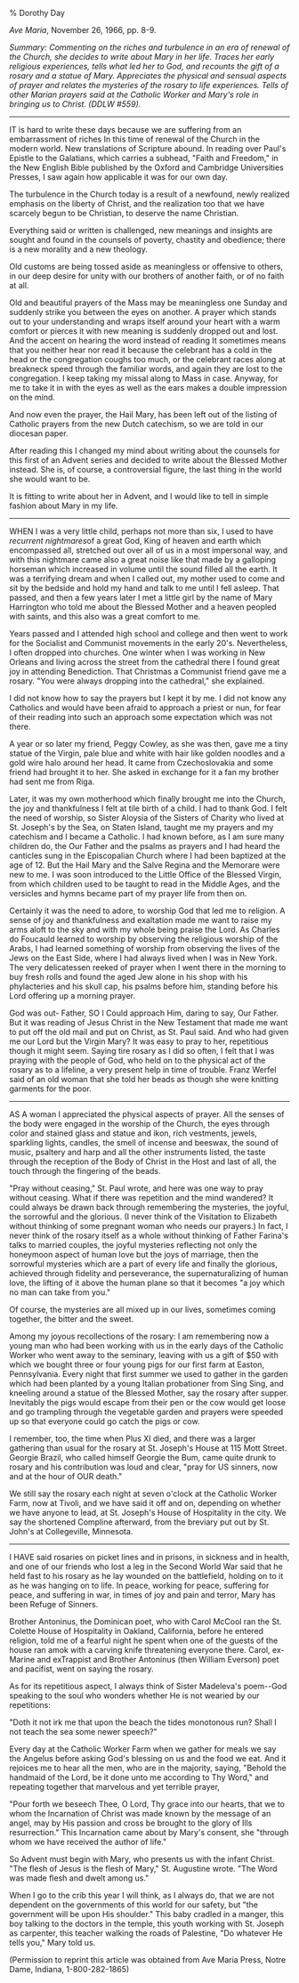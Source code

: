 % Dorothy Day

*Ave Maria*, November 26, 1966, pp. 8-9.

*Summary: Commenting on the riches and turbulence in an era of renewal
of the Church, she decides to write about Mary in her life. Traces her
early religious experiences, tells what led her to God, and recounts the
gift of a rosary and a statue of Mary. Appreciates the physical and
sensual aspects of prayer and relates the mysteries of the rosary to
life experiences. Tells of other Marian prayers said at the Catholic
Worker and Mary's role in bringing us to Christ. (DDLW \#559).*

****

IT is hard to write these days because we are suffering from an
embarrassment of riches In this time of renewal of the Church in the
modern world. New translations of Scripture abound. In reading over
Paul's Epistle to the Galatians, which carries a subhead, "Faith and
Freedom," in the New English Bible published by the Oxford and Cambridge
Universities Presses, I saw again how applicable it was for our own day.

The turbulence in the Church today is a result of a newfound, newly
realized emphasis on the liberty of Christ, and the realization too that
we have scarcely begun to be Christian, to deserve the name Christian.

Everything said or written is challenged, new meanings and insights are
sought and found in the counsels of poverty, chastity and obedience;
there is a new morality and a new theology.

Old customs are being tossed aside as meaningless or offensive to
others, in our deep desire for unity with our brothers of another faith,
or of no faith at all.

Old and beautiful prayers of the Mass may be meaningless one Sunday and
suddenly strike you between the eyes on another. A prayer which stands
out to your understanding and wraps itself around your heart with a warm
comfort or pierces it with new meaning is suddenly dropped out and lost.
And the accent on hearing the word instead of reading It sometimes means
that you neither hear nor read it because the celebrant has a cold in
the head or the congregation coughs too much, or the celebrant races
along at breakneck speed through the familiar words, and again they are
lost to the congregation. I keep taking my missal along to Mass in case.
Anyway, for me to take it in with the eyes as well as the ears makes a
double impression on the mind.

And now even the prayer, the Hail Mary, has been left out of the listing
of Catholic prayers from the new Dutch catechism, so we are told in our
diocesan paper.

After reading this I changed my mind about writing about the counsels
for this first of an Advent series and decided to write about the
Blessed Mother instead. She is, of course, a controversial figure, the
last thing in the world she would want to be.

It is fitting to write about her in Advent, and I would like to tell in
simple fashion about Mary in my life.

****

WHEN I was a very little child, perhaps not more than six, I used to
have *recurrent nightmares*of a great God, King of heaven and earth
which encompassed all, stretched out over all of us in a most impersonal
way, and with this nightmare came also a great noise like that made by a
galloping horseman which increased in volume until the sound filled all
the earth. It was a terrifying dream and when I called out, my mother
used to come and sit by the bedside and hold my hand and talk to me
until I fell asleep. That passed, and then a few years later I met a
little girl by the name of Mary Harrington who told me about the Blessed
Mother and a heaven peopled with saints, and this also was a great
comfort to me.

Years passed and I attended high school and college and then went to
work for the Socialist and Communist movements in the early 20's.
Nevertheless, I often dropped into churches. One winter when I was
working in New Orleans and living across the street from the cathedral
there I found great joy in attending Benediction. That Christmas a
Communist friend gave me a rosary. "You were always dropping into the
cathedral," she explained.

I did not know how to say the prayers but I kept it by me. I did not
know any Catholics and would have been afraid to approach a priest or
nun, for fear of their reading into such an approach some expectation
which was not there.

A year or so later my friend, Peggy Cowley, as she was then, gave me a
tiny statue of the Virgin, pale blue and white with hair like golden
noodles and a gold wire halo around her head. It came from
Czechoslovakia and some friend had brought it to her. She asked in
exchange for it a fan my brother had sent me from Riga.

Later, it was my own motherhood which finally brought me into the
Church, the joy and thankfulness I felt at tile birth of a child. I had
to thank God. I felt the need of worship, so Sister Aloysia of the
Sisters of Charity who lived at St. Joseph's by the Sea, on Staten
Island, taught me my prayers and my catechism and I became a Catholic. I
had known before, as I am sure many children do, the Our Father and the
psalms as prayers and I had heard the canticles sung in the Episcopalian
Church where I had been baptized at the age of 12. But the Hail Mary and
the Salve Regina and the Memorare were new to me. I was soon introduced
to the Little Office of the Blessed Virgin, from which children used to
be taught to read in the Middle Ages, and the versicles and hymns became
part of my prayer life from then on.

Certainly it was the need to adore, to worship God that led me to
religion. A sense of joy and thankfulness and exaltation made me want to
raise my arms aloft to the sky and with my whole being praise the Lord.
As Charles do Foucauld learned to worship by observing the religious
worship of the Arabs, I had learned something of worship from observing
the lives of the Jews on the East Side, where I had always lived when I
was in New York. The very delicatessen reeked of prayer when I went
there in the morning to buy fresh rolls and found the aged Jew alone in
his shop with his phylacteries and his skull cap, his psalms before him,
standing before his Lord offering up a morning prayer.

God was out- Father, SO I Could approach Him, daring to say, Our Father.
But it was reading of Jesus Christ in the New Testament that made me
want to put off the old mail and put on Christ, as St. Paul said. And
who had given me our Lord but the Virgin Mary? It was easy to pray to
her, repetitious though it might seem. Saying tire rosary as I did so
often, I felt that I was praying with the people of God, who held on to
the physical act of the rosary as to a lifeline, a very present help in
time of trouble. Franz Werfel said of an old woman that she told her
beads as though she were knitting garments for the poor.

****

AS A woman I appreciated the physical aspects of prayer. All the senses
of the body were engaged in the worship of the Church, the eyes through
color and stained glass and statue and ikon, rich vestments, jewels,
sparkling lights, candles, the smell of incense and beeswax, the sound
of music, psaltery and harp and all the other instruments listed, the
taste through the reception of the Body of Christ in the Host and last
of all, the touch through the fingering of the beads.

"Pray without ceasing," St. Paul wrote, and here was one way to pray
without ceasing. What if there was repetition and the mind wandered? It
could always be drawn back through remembering the mysteries, the
joyful, the sorrowful and the glorious. (I never think of the Visitation
to Elizabeth without thinking of some pregnant woman who needs our
prayers.) In fact, I never think of the rosary itself as a whole without
thinking of Father Farina's talks to married couples, the joyful
mysteries reflecting not only the honeymoon aspect of human love but the
joys of marriage, then the sorrowful mysteries which are a part of every
life and finally the glorious, achieved through fidelity and
perseverance, the supernaturalizing of human love, the lifting of it
above the human plane so that it becomes "a joy which no man can take
from you."

Of course, the mysteries are all mixed up in our lives, sometimes coming
together, the bitter and the sweet.

Among my joyous recollections of the rosary: I am remembering now a
young man who had been working with us in the early days of the Catholic
Worker who went away to the seminary, leaving with us a gift of \$50
with which we bought three or four young pigs for our first farm at
Easton, Pennsylvania. Every night that first summer we used to gather in
the garden which had been planted by a young Italian probationer from
Sing Sing, and kneeling around a statue of the Blessed Mother, say the
rosary after supper. Inevitably the pigs would escape from their pen or
the cow would get loose and go trampling through the vegetable garden
and prayers were speeded up so that everyone could go catch the pigs or
cow.

I remember, too, the time when Plus XI died, and there was a larger
gathering than usual for the rosary at St. Joseph's House at 115 Mott
Street. Georgie Brazil, who called himself Georgie the Bum, came quite
drunk to rosary and his contribution was loud and clear, "pray for US
sinners, now and at the hour of OUR death."

We still say the rosary each night at seven o'clock at the Catholic
Worker Farm, now at Tivoli, and we have said it off and on, depending on
whether we have anyone to lead, at St. Joseph's House of Hospitality in
the city. We say the shortened Compline afterward, from the breviary put
out by St. John's at Collegeville, Minnesota.

****

I HAVE said rosaries on picket lines and in prisons, in sickness and in
health, and one of our friends who lost a leg in the Second World War
said that he held fast to his rosary as he lay wounded on the
battlefield, holding on to it as he was hanging on to life. In peace,
working for peace, suffering for peace, and suffering in war, in times
of joy and pain and terror, Mary has been Refuge of Sinners.

Brother Antoninus, the Dominican poet, who with Carol McCool ran the St.
Colette House of Hospitality in Oakland, California, before he entered
religion, told me of a fearful night he spent when one of the guests of
the house ran amok with a carving knife threatening everyone there.
Carol, ex-Marine and exTrappist and Brother Antoninus (then William
Everson) poet and pacifist, went on saying the rosary.

As for its repetitious aspect, I always think of Sister Madeleva's
poem--God speaking to the soul who wonders whether He is not wearied by
our repetitions:

"Doth it not irk me that upon the beach the tides monotonous run? Shall
I not teach the sea some newer speech?"

Every day at the Catholic Worker Farm when we gather for meals we say
the Angelus before asking God's blessing on us and the food we eat. And
it rejoices me to hear all the men, who are in the majority, saying,
"Behold the handmaid of the Lord, be it done unto me according to Thy
Word," and repeating together that marvelous and yet terrible prayer,

"Pour forth we beseech Thee, O Lord, Thy grace into our hearts, that we
to whom the Incarnation of Christ was made known by the message of an
angel, may by His passion and cross be brought to the glory of Ills
resurrection." This Incarnation came about by Mary's consent, she
"through whom we have received the author of life."

So Advent must begin with Mary, who presents us with the infant Christ.
"The flesh of Jesus is the flesh of Mary," St. Augustine wrote. "The
Word was made flesh and dwelt among us."

When I go to the crib this year I will think, as I always do, that we
are not dependent on the governments of this world for our safety, but
"the government will be upon His shoulder." This baby cradled in a
manger, this boy talking to the doctors in the temple, this youth
working with St. Joseph as carpenter, this teacher walking the roads of
Palestine, "Do whatever He tells you," Mary told us.

(Permission to reprint this article was obtained from Ave Maria Press,
Notre Dame, Indiana, 1-800-282-1865)
